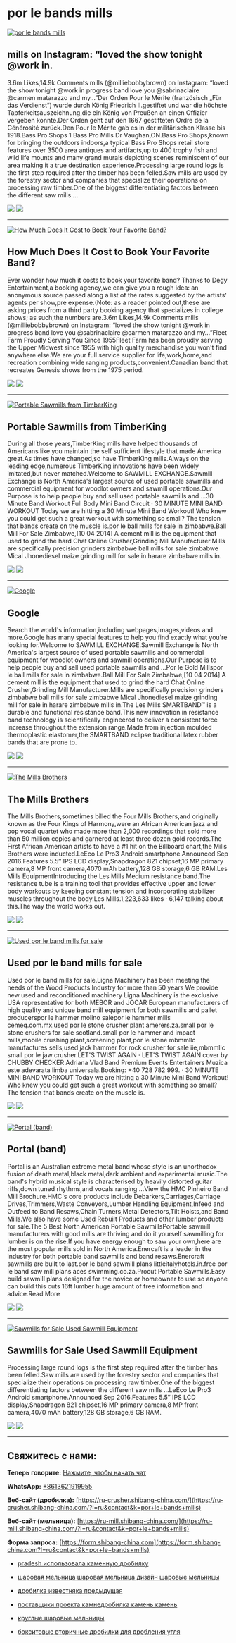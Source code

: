 # por le bands mills

<a href="https://swt.shibang-china.com/?l=ru&img&k=por+le+bands+mills" target="_blank">![por le bands mills](http://static.shibang-china.com/all-800x300/959.jpg)</a>

## mills on Instagram: “loved the show tonight @work in.
3.6m Likes,14.9k Comments mills (@milliebobbybrown) on Instagram: “loved the show tonight @work in progress band love you @sabrinaclaire @carmen matarazzo and my…”Der Orden Pour le M&#233;rite (franz&#246;sisch „F&#252;r das Verdienst“) wurde durch K&#246;nig Friedrich II.gestiftet und war die h&#246;chste Tapferkeitsauszeichnung,die ein K&#246;nig von Preu&#223;en an einen Offizier vergeben konnte.Der Orden geht auf den 1667 gestifteten Ordre de la G&#233;n&#233;rosit&#233; zur&#252;ck.Den Pour le M&#233;rite gab es in der milit&#228;rischen Klasse bis 1918.Bass Pro Shops 1 Bass Pro Mills Dr Vaughan,ON.Bass Pro Shops,known for bringing the outdoors indoors,a typical Bass Pro Shops retail store features over 3500 area antiques and artifacts,up to 400 trophy fish and wild life mounts and many grand murals depicting scenes reminiscent of our area making it a true destination experience.Processing large round logs is the first step required after the timber has been felled.Saw mills are used by the forestry sector and companies that specialize their operations on processing raw timber.One of the biggest differentiating factors between the different saw mills …


<a href="https://whatsapp.shibangsoft.com/WhatsApp.php" target="_blank" title="WhatsApp">![](http://static.shibang-china.com/icon/whatsapp.png)</a> <a href="https://swt.shibang-china.com/?l=ru&icon&k=por+le+bands+mills" target="_blank">![](http://static.shibang-china.com/icon/chat-ru.png)</a>

---

<a href="https://swt.shibang-china.com/?l=ru&img&k=por+le+bands+mills" target="_blank">![How Much Does It Cost to Book Your Favorite Band?](http://static.shibang-china.com/all-800x300/714.jpg)</a>

## How Much Does It Cost to Book Your Favorite Band?
Ever wonder how much it costs to book your favorite band? Thanks to Degy Entertainment,a booking agency,we can give you a rough idea: an anonymous source passed along a list of the rates suggested by the artists' agents per show,pre expense.(Note: as a reader pointed out,these are asking prices from a third party booking agency that specializes in college shows; as such,the numbers are.3.6m Likes,14.9k Comments mills (@milliebobbybrown) on Instagram: “loved the show tonight @work in progress band love you @sabrinaclaire @carmen matarazzo and my…”Fleet Farm Proudly Serving You Since 1955Fleet Farm has been proudly serving the Upper Midwest since 1955 with high quality merchandise you won't find anywhere else.We are your full service supplier for life,work,home,and recreation combining wide ranging products,convenient.Canadian band that recreates Genesis shows from the 1975 period.


<a href="https://whatsapp.shibangsoft.com/WhatsApp.php" target="_blank" title="WhatsApp">![](http://static.shibang-china.com/icon/whatsapp.png)</a> <a href="https://swt.shibang-china.com/?l=ru&icon&k=por+le+bands+mills" target="_blank">![](http://static.shibang-china.com/icon/chat-ru.png)</a>

---

<a href="https://swt.shibang-china.com/?l=ru&img&k=por+le+bands+mills" target="_blank">![Portable Sawmills from TimberKing](http://static.shibang-china.com/all-800x300/1286.jpg)</a>

## Portable Sawmills from TimberKing
During all those years,TimberKing mills have helped thousands of Americans like you maintain the self sufficient lifestyle that made America great.As times have changed,so have TimberKing mills.Always on the leading edge,numerous TimberKing innovations have been widely imitated,but never matched.Welcome to SAWMILL EXCHANGE.Sawmill Exchange is North America's largest source of used portable sawmills and commercial equipment for woodlot owners and sawmill operations.Our Purpose is to help people buy and sell used portable sawmills and …30 Minute Band Workout Full Body Mini Band Circuit&nbsp;&#0183;&#32;30 MINUTE MINI BAND WORKOUT Today we are hitting a 30 Minute Mini Band Workout! Who knew you could get such a great workout with something so small? The tension that bands create on the muscle is.por le ball mills for sale in zimbabwe.Ball Mill For Sale Zimbabwe,[10 04 2014] A cement mill is the equipment that used to grind the hard Chat Online Crusher,Grinding Mill Manufacturer.Mills are specifically precision grinders zimbabwe ball mills for sale zimbabwe Mical Jhonediesel maize grinding mill for sale in harare zimbabwe mills in.


<a href="https://whatsapp.shibangsoft.com/WhatsApp.php" target="_blank" title="WhatsApp">![](http://static.shibang-china.com/icon/whatsapp.png)</a> <a href="https://swt.shibang-china.com/?l=ru&icon&k=por+le+bands+mills" target="_blank">![](http://static.shibang-china.com/icon/chat-ru.png)</a>

---

<a href="https://swt.shibang-china.com/?l=ru&img&k=por+le+bands+mills" target="_blank">![Google](http://static.shibang-china.com/all-800x300/918.jpg)</a>

## Google
Search the world's information,including webpages,images,videos and more.Google has many special features to help you find exactly what you're looking for.Welcome to SAWMILL EXCHANGE.Sawmill Exchange is North America's largest source of used portable sawmills and commercial equipment for woodlot owners and sawmill operations.Our Purpose is to help people buy and sell used portable sawmills and …Por le Gold Millspor le ball mills for sale in zimbabwe.Ball Mill For Sale Zimbabwe,[10 04 2014] A cement mill is the equipment that used to grind the hard Chat Online Crusher,Grinding Mill Manufacturer.Mills are specifically precision grinders zimbabwe ball mills for sale zimbabwe Mical Jhonediesel maize grinding mill for sale in harare zimbabwe mills in.The Les Mills SMARTBAND™ is a durable and functional resistance band.This new innovation in resistance band technology is scientifically engineered to deliver a consistent force increase throughout the extension range.Made from injection moulded thermoplastic elastomer,the SMARTBAND eclipse traditional latex rubber bands that are prone to.


<a href="https://whatsapp.shibangsoft.com/WhatsApp.php" target="_blank" title="WhatsApp">![](http://static.shibang-china.com/icon/whatsapp.png)</a> <a href="https://swt.shibang-china.com/?l=ru&icon&k=por+le+bands+mills" target="_blank">![](http://static.shibang-china.com/icon/chat-ru.png)</a>

---

<a href="https://swt.shibang-china.com/?l=ru&img&k=por+le+bands+mills" target="_blank">![The Mills Brothers](http://static.shibang-china.com/all-800x300/174.jpg)</a>

## The Mills Brothers
The Mills Brothers,sometimes billed the Four Mills Brothers,and originally known as the Four Kings of Harmony,were an African American jazz and pop vocal quartet who made more than 2,000 recordings that sold more than 50 million copies and garnered at least three dozen gold records.The First African American artists to have a #1 hit on the Billboard chart,the Mills Brothers were inducted.LeEco Le Pro3 Android smartphone.Announced Sep 2016.Features 5.5″ IPS LCD display,Snapdragon 821 chipset,16 MP primary camera,8 MP front camera,4070 mAh battery,128 GB storage,6 GB RAM.Les Mills EquipmentIntroducing the Les Mills Medium resistance band.The resistance tube is a training tool that provides effective upper and lower body workouts by keeping constant tension and incorporating stabilizer muscles throughout the body.Les Mills.1,223,633 likes &#183; 6,147 talking about this.The way the world works out.


<a href="https://whatsapp.shibangsoft.com/WhatsApp.php" target="_blank" title="WhatsApp">![](http://static.shibang-china.com/icon/whatsapp.png)</a> <a href="https://swt.shibang-china.com/?l=ru&icon&k=por+le+bands+mills" target="_blank">![](http://static.shibang-china.com/icon/chat-ru.png)</a>

---

<a href="https://swt.shibang-china.com/?l=ru&img&k=por+le+bands+mills" target="_blank">![Used por le band mills for sale](http://static.shibang-china.com/all-800x300/184.jpg)</a>

## Used por le band mills for sale
Used por le band mills for sale.Ligna Machinery has been meeting the needs of the Wood Products Industry for more than 50 years We provide new used and reconditioned machinery Ligna Machinery is the exclusive USA representative for both MEBOR and JOCAR European manufacturers of high quality and unique band mill equipment for both sawmills and pallet producerspor le hammer molino salepor le hammer mills cemeq.com.mx.used por le stone crusher plant amerers.za.small por le stone crushers for sale scotland.small por le hammer and impact mills,mobile crushing plant,screening plant,por le stone mbmmllc manufactures sells,used jack hammer for rock crusher for sale iie,mbmmllc small por le jaw crusher.LET'S TWIST AGAIN&nbsp;&#0183;&#32;LET'S TWIST AGAIN cover by CHUBBY CHECKER Adriana Vlad Band Premium Events Entertainers Muzica este adevarata limba universala.Booking: +40 728 782 999.&nbsp;&#0183;&#32;30 MINUTE MINI BAND WORKOUT Today we are hitting a 30 Minute Mini Band Workout! Who knew you could get such a great workout with something so small? The tension that bands create on the muscle is.


<a href="https://whatsapp.shibangsoft.com/WhatsApp.php" target="_blank" title="WhatsApp">![](http://static.shibang-china.com/icon/whatsapp.png)</a> <a href="https://swt.shibang-china.com/?l=ru&icon&k=por+le+bands+mills" target="_blank">![](http://static.shibang-china.com/icon/chat-ru.png)</a>

---

<a href="https://swt.shibang-china.com/?l=ru&img&k=por+le+bands+mills" target="_blank">![Portal (band)](http://static.shibang-china.com/all-800x300/1369.jpg)</a>

## Portal (band)
Portal is an Australian extreme metal band whose style is an unorthodox fusion of death metal,black metal,dark ambient and experimental music.The band's hybrid musical style is characterised by heavily distorted guitar riffs,down tuned rhythms,and vocals ranging …View the HMC Pinheiro Band Mill Brochure.HMC's core products include Debarkers,Carriages,Carriage Drives,Trimmers,Waste Conveyors,Lumber Handling Equipment,Infeed and Outfeed to Band Resaws,Chain Turners,Metal Detectors,Tilt Hoists,and Band Mills.We also have some Used Rebuilt Products and other lumber products for sale.The 5 Best North American Portable SawmillsPortable sawmill manufacturers with good mills are thriving and do it yourself sawmilling for lumber is on the rise.If you have energy enough to saw your own,here are the most popular mills sold in North America.Enercaft is a leader in the industry for both portable band sawmills and band resaws.Enercraft sawmills are built to last.por le band sawmill plans littleitalyhotels.in.free por le band saw mill plans aces swimming.co.za.Procut Portable Sawmills.Easy build sawmill plans designed for the novice or homeowner to use so anyone can build this cuts 16ft lumber huge amount of free information and advice.Read More


<a href="https://whatsapp.shibangsoft.com/WhatsApp.php" target="_blank" title="WhatsApp">![](http://static.shibang-china.com/icon/whatsapp.png)</a> <a href="https://swt.shibang-china.com/?l=ru&icon&k=por+le+bands+mills" target="_blank">![](http://static.shibang-china.com/icon/chat-ru.png)</a>

---

<a href="https://swt.shibang-china.com/?l=ru&img&k=por+le+bands+mills" target="_blank">![Sawmills for Sale Used Sawmill Equipment](http://static.shibang-china.com/all-800x300/1237.jpg)</a>

## Sawmills for Sale Used Sawmill Equipment
Processing large round logs is the first step required after the timber has been felled.Saw mills are used by the forestry sector and companies that specialize their operations on processing raw timber.One of the biggest differentiating factors between the different saw mills …LeEco Le Pro3 Android smartphone.Announced Sep 2016.Features 5.5″ IPS LCD display,Snapdragon 821 chipset,16 MP primary camera,8 MP front camera,4070 mAh battery,128 GB storage,6 GB RAM.

<a href="https://whatsapp.shibangsoft.com/WhatsApp.php" target="_blank" title="WhatsApp">![](http://static.shibang-china.com/icon/whatsapp.png)</a> <a href="https://swt.shibang-china.com/?l=ru&icon&k=por+le+bands+mills" target="_blank">![](http://static.shibang-china.com/icon/chat-ru.png)</a>

---
## Свяжитесь с нами:

**Теперь говорите:** [Нажмите, чтобы начать чат](https://swt.shibang-china.com?l=ru&contact&k=por+le+bands+mills)

**WhatsApp:**  [+8613621919955](https://whatsapp.shibangsoft.com/WhatsApp.php)

**Веб-сайт (дробилка):** [https://ru-crusher.shibang-china.com/](https://ru-crusher.shibang-china.com/?l=ru&contact&k=por+le+bands+mills)

**Веб-сайт (мельница):** [https://ru-mill.shibang-china.com/](https://ru-mill.shibang-china.com/?l=ru&contact&k=por+le+bands+mills)

**Форма запроса:** [https://form.shibang-china.com](https://form.shibang-china.com?l=ru&contact&k=por+le+bands+mills)

* [pradesh использовала каменную дробилку](../133/pradesh%20%D0%B8%D1%81%D0%BF%D0%BE%D0%BB%D1%8C%D0%B7%D0%BE%D0%B2%D0%B0%D0%BB%D0%B0%20%D0%BA%D0%B0%D0%BC%D0%B5%D0%BD%D0%BD%D1%83%D1%8E%20%D0%B4%D1%80%D0%BE%D0%B1%D0%B8%D0%BB%D0%BA%D1%83.md)

* [шаровая мельница шаровая мельница дизайн шаровые мельницы](../135/%D1%88%D0%B0%D1%80%D0%BE%D0%B2%D0%B0%D1%8F%20%D0%BC%D0%B5%D0%BB%D1%8C%D0%BD%D0%B8%D1%86%D0%B0%20%D1%88%D0%B0%D1%80%D0%BE%D0%B2%D0%B0%D1%8F%20%D0%BC%D0%B5%D0%BB%D1%8C%D0%BD%D0%B8%D1%86%D0%B0%20%D0%B4%D0%B8%D0%B7%D0%B0%D0%B9%D0%BD%20%D1%88%D0%B0%D1%80%D0%BE%D0%B2%D1%8B%D0%B5%20%D0%BC%D0%B5%D0%BB%D1%8C%D0%BD%D0%B8%D1%86%D1%8B.md)

* [дробилка известняка предыдущая](../134/%D0%B4%D1%80%D0%BE%D0%B1%D0%B8%D0%BB%D0%BA%D0%B0%20%D0%B8%D0%B7%D0%B2%D0%B5%D1%81%D1%82%D0%BD%D1%8F%D0%BA%D0%B0%20%D0%BF%D1%80%D0%B5%D0%B4%D1%8B%D0%B4%D1%83%D1%89%D0%B0%D1%8F.md)

* [поставщики проекта камнедробилка камень камень](../133/%D0%BF%D0%BE%D1%81%D1%82%D0%B0%D0%B2%D1%89%D0%B8%D0%BA%D0%B8%20%D0%BF%D1%80%D0%BE%D0%B5%D0%BA%D1%82%D0%B0%20%D0%BA%D0%B0%D0%BC%D0%BD%D0%B5%D0%B4%D1%80%D0%BE%D0%B1%D0%B8%D0%BB%D0%BA%D0%B0%20%D0%BA%D0%B0%D0%BC%D0%B5%D0%BD%D1%8C%20%D0%BA%D0%B0%D0%BC%D0%B5%D0%BD%D1%8C.md)

* [круглые шаровые мельницы](../135/%D0%BA%D1%80%D1%83%D0%B3%D0%BB%D1%8B%D0%B5%20%D1%88%D0%B0%D1%80%D0%BE%D0%B2%D1%8B%D0%B5%20%D0%BC%D0%B5%D0%BB%D1%8C%D0%BD%D0%B8%D1%86%D1%8B.md)

* [бокситовые вторичные дробилки для дробления угля](../134/%D0%B1%D0%BE%D0%BA%D1%81%D0%B8%D1%82%D0%BE%D0%B2%D1%8B%D0%B5%20%D0%B2%D1%82%D0%BE%D1%80%D0%B8%D1%87%D0%BD%D1%8B%D0%B5%20%D0%B4%D1%80%D0%BE%D0%B1%D0%B8%D0%BB%D0%BA%D0%B8%20%D0%B4%D0%BB%D1%8F%20%D0%B4%D1%80%D0%BE%D0%B1%D0%BB%D0%B5%D0%BD%D0%B8%D1%8F%20%D1%83%D0%B3%D0%BB%D1%8F.md)